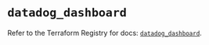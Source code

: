 # `datadog_dashboard`

Refer to the Terraform Registry for docs: [`datadog_dashboard`](https://registry.terraform.io/providers/datadog/datadog/3.59.1/docs/resources/dashboard).
